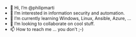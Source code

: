 - 👋 Hi, I’m @philipmarti
- 👀 I’m interested in information security and automation.
- 🌱 I’m currently learning Windows, Linux, Ansible, Azure, ...
- 💞️ I’m looking to collaborate on cool stuff.
- 📫 How to reach me ... you don't ;-)

<!---
philipmarti/philipmarti is a ✨ special ✨ repository because its `README.md` (this file) appears on your GitHub profile.
You can click the Preview link to take a look at your changes.
--->
